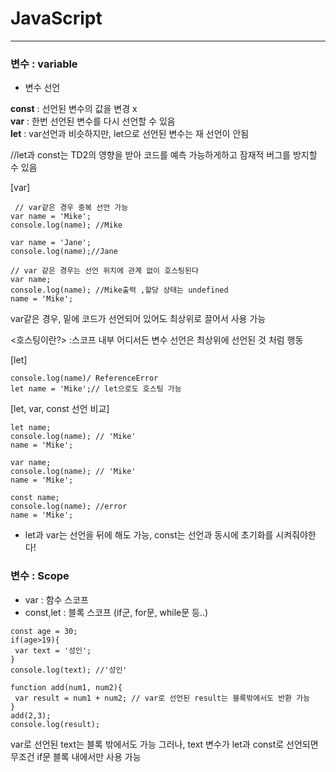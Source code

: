 # JavaScript
----

 ### 변수 : variable
 
 
 * 변수 선언
 
 **const** : 선언된 변수의 값을 변경 x<br>
 **var** : 한번 선언된 변수를 다시 선언할 수 있음<br>
 **let** : var선언과 비슷하지만, let으로 선언된 변수는 재 선언이 안됨<br>
 
 //let과 const는 TD2의 영향을 받아 코드를 예측 가능하게하고 잠재적 버그를 방지할 수 있음
 
[var]
 
 ```
  // var같은 경우 중복 선언 가능
 var name = 'Mike';
 console.log(name); //Mike
 
 var name = 'Jane';
 console.log(name);//Jane
 
 // var 같은 경우는 선언 위치에 관계 없이 호스팅된다
 var name;
 console.log(name); //Mike출력 ,할당 상태는 undefined
 name = 'Mike';
 ``` 
  var같은 경우, 밑에 코드가 선언되어 있어도 최상위로 끌어서 사용 가능
  
  <호스팅이란?>
  :스코프 내부 어디서든 변수 선언은 최상위에 선언된 것 처럼 행동
  
 [let]
 
```
console.log(name)/ ReferenceError
let name = 'Mike';// let으로도 호스팅 가능
``` 

[let, var, const 선언 비교]

```
let name;
console.log(name); // 'Mike'
name = 'Mike';

var name;
console.log(name); // 'Mike'
name = 'Mike';

const name;
console.log(name); //error
name = 'Mike';

```


- let과 var는 선언을 뒤에 해도 가능, const는 선언과 동시에 초기화를 시켜줘야한다!


### 변수 : Scope

* var : 함수 스코프
* const,let : 블록 스코프 (if군, for문, while문 등..)

```
const age = 30;
if(age>19){
 var text = '성인';
}
console.log(text); //'성인'

function add(num1, num2){
 var result = num1 + num2; // var로 선언된 result는 블록밖에서도 반환 가능
}
add(2,3);
console.log(result);
```

var로 선언된 text는 블록 밖에서도 가능
그러나, text 변수가 let과 const로 선언되면 무조건 if문 블록 내에서만 사용 가능









